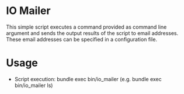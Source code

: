 # IO Mailer 

This simple script executes a command provided as command line argument and sends the output results of the script to email addresses. These email addresses can be specified in a configuration file.

# Usage

* Script execution: bundle exec bin/io_mailer <the script file location or command to execute> (e.g. bundle exec bin/io_mailer ls)
